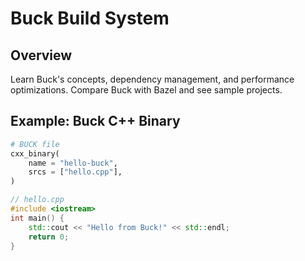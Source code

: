 # Buck Build System

## Overview
Learn Buck's concepts, dependency management, and performance optimizations. Compare Buck with Bazel and see sample projects.

## Example: Buck C++ Binary
```python
# BUCK file
cxx_binary(
    name = "hello-buck",
    srcs = ["hello.cpp"],
)
```
```cpp
// hello.cpp
#include <iostream>
int main() {
    std::cout << "Hello from Buck!" << std::endl;
    return 0;
}
```
